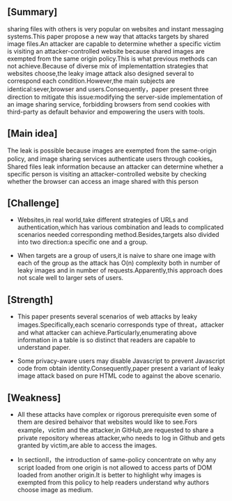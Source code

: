 ## [Summary]
sharing files with others is very popular on websites and instant messaging systems.This paper propose a new way that attacks targets by shared image files.An attacker are capable to determine whether a specific victim is visiting an attacker-controlled website because shared images are exempted from the same origin policy.This is what previous methods can not achieve.Because of diverse mix of implementattion strategies that websites choose,the leaky image attack also designed several to correspond each condition.However,the main subjects are identical:sever,browser and users.Consequently，paper present three direction to mitigate this issue:modifying the server-side implementation of an image sharing service, forbidding browsers from send cookies with third-party as default behavior and empowering the users with tools.

## [Main idea]
The leak is possible because images are exempted from the same-origin policy, and  image sharing services authenticate users through cookies。Shared files leak information because an attacker can determine whether a specific person is visiting an attacker-controlled website by checking whether the browser can access an image shared with this person

## [Challenge]
+ Websites,in real world,take different strategies of URLs and authentication,which has various combination and leads to complicated scenarios needed corresponding method.Besides,targets also divided into two direction:a specific one and a group.

+ When targets are a group of users,it is naive to share one image with each of the group as the attack has O(n) complexity both in number of leaky images and in number of requests.Apparently,this approach does not scale well to larger sets of users.
## [Strength]
+ This paper presents several scenarios of web attacks by leaky images.Specifically,each scenario corresponds type of threat，attacker and what attacker can achieve.Particularly,enumerating above information in a table is so distinct that readers are capable to understand paper.

+ Some privacy-aware users may disable Javascript to prevent Javascript code from obtain identity.Consequently,paper present a variant of leaky image attack based on pure HTML code to against the above scenario.
## [Weakness]
- All these attacks have complex or rigorous prerequisite even some of them are desired behaivor that websites would like to see.Fors example，victim and the attacker,in GitHub,are requested to share a private repository whereas attacker,who needs to log in Github and gets granted by victim,are able to access the images.

- In sectionⅡ，the introduction of same-policy concentrate on why any script loaded from one origin is not allowed to access parts of DOM loaded from another origin.It is better to highlight why images is exempted  from this policy to help readers understand why authors choose image as medium.
